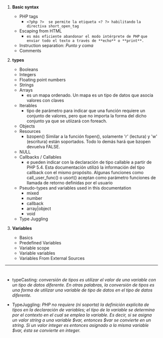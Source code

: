 1. **Basic syntax**
	* PHP tags 
		* ``<?php ?>  se permite la etiqueta <? ?> habilitando``
		``la directiva short_open_tag ``
	* Escaping from HTML
		* ``es más eficiente abandonar el modo intérprete de PHP`` ``que enviar todo el texto a través de **echo** o **print**.``
	* Instruction separation: _Punto y coma_
	* Comments

2. **types**
	* Booleans
	* Integers
	* Floating point numbers
	* Strings
	* Arrays
		* es un mapa ordenado. Un mapa es un tipo de datos que asocia valores con claves
	* Iterables
		* tipo de parámetro para indicar que una función requiere un conjunto de valores, pero que no importa la forma del dicho conjunto ya que se utiizará con foreach.
	* Objects
	* Resources
	    * bzopen() Similar a la función fopen(), solamente 'r' (lectura) y 'w' (escritura) están soportados. Todo lo demás hará que bzopen devuelva FALSE.
	* NULL
	* Callbacks / Callables
	    * e pueden indicar con la declaración de tipo callable a partir de PHP 5.4. Esta documentación utilizó la información del tipo callback con el mismo propósito.
          Algunas funciones como call_user_func() o usort() aceptan como parámetro funciones de llamada de retorno definidas por el usuario
	* Pseudo-types and variables used in this documentation
	    * mixed
	    * number
	    * callback
	    * array|object 
	    * void
	* Type Juggling

3. **Variables**
 	* Basics
	* Predefined Variables
	* Variable scope
	* Variable variables
	* Variables From External Sources

************
	
#

* typeCasting: 
    _conversión de tipos es utilizar el valor de una variable con un tipo de 
    datos diferente. En otras palabras, la conversión de tipos es una forma de
     utilizar una variable de tipo de datos en el tipo de datos diferente._
     
* TypeJuggling:
    _PHP no requiere (ni soporta) la definición explicita de tipos en la 
    declaración de variables; el tipo de la variable se determina por el 
    contexto en el cual se emplea la variable. Es decir, si se asigna un valor 
    string a una variable $var, entonces $var se convierte en un string. Si un 
    valor integer es entonces asignado a la misma variable $var, ésta se 
    convierte en integer._
    
